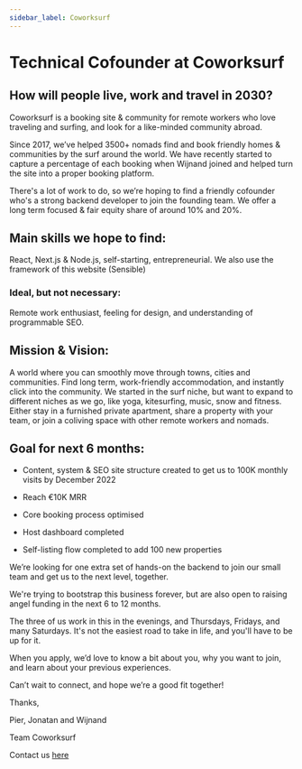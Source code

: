 ```yaml
---
sidebar_label: Coworksurf
---
```


# Technical Cofounder at Coworksurf

## How will people live, work and travel in 2030?

Coworksurf is a booking site & community for remote workers who love traveling and surfing, and look for a like-minded community abroad.

Since 2017, we’ve helped 3500+ nomads find and book friendly homes & communities by the surf around the world. We have recently started to capture a percentage of each booking when Wijnand joined and helped turn the site into a proper booking platform.

There's a lot of work to do, so we’re hoping to find a friendly cofounder who's a strong backend developer to join the founding team. We offer a long term focused & fair equity share of around 10% and 20%.

## Main skills we hope to find:

React, Next.js & Node.js, self-starting, entrepreneurial. We also use the framework of this website (Sensible)

### Ideal, but not necessary:

Remote work enthusiast, feeling for design, and understanding of programmable SEO.

## Mission & Vision:

A world where you can smoothly move through towns, cities and communities. Find long term, work-friendly accommodation, and instantly click into the community. We started in the surf niche, but want to expand to different niches as we go, like yoga, kitesurfing, music, snow and fitness. Either stay in a furnished private apartment, share a property with your team, or join a coliving space with other remote workers and nomads.

## Goal for next 6 months:

- Content, system & SEO site structure created to get us to 100K monthly visits by December 2022

- Reach €10K MRR

- Core booking process optimised

- Host dashboard completed

- Self-listing flow completed to add 100 new properties

We’re looking for one extra set of hands-on the backend to join our small team and get us to the next level, together.

We're trying to bootstrap this business forever, but are also open to raising angel funding in the next 6 to 12 months.

The three of us work in this in the evenings, and Thursdays, Fridays, and many Saturdays. It's not the easiest road to take in life, and you'll have to be up for it.

When you apply, we’d love to know a bit about you, why you want to join, and learn about your previous experiences.

Can’t wait to connect, and hope we’re a good fit together!

Thanks,

Pier, Jonatan and Wijnand

Team Coworksurf

Contact us [here](mailto:hi@coworksurf.com)
